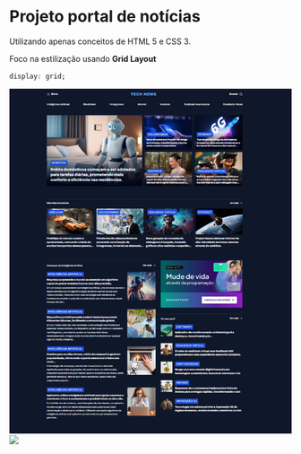 # Projeto portal de notícias

Utilizando apenas conceitos de HTML 5 e CSS 3.

Foco na estilização usando **Grid Layout**
```css
display: grid;
```

<img src="assets/project/project.png">

<img src="https://app.rocketseat.com.br/_next/image?url=https%3A%2F%2Fxesque.rocketseat.dev%2Fplatform%2F1712670610276.svg&w=1920&q=100">
